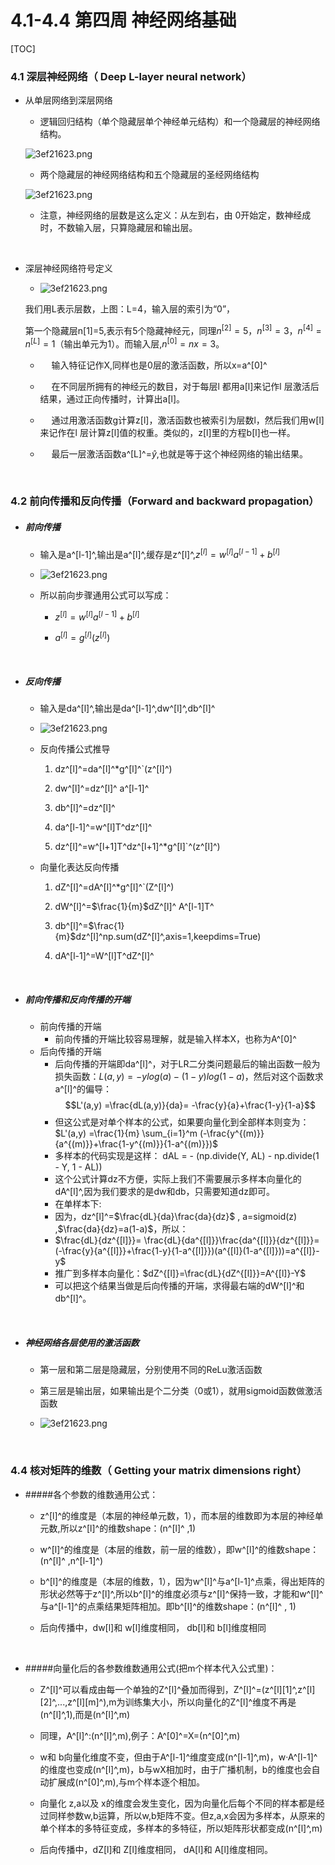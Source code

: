 # 4.1-4.4 第四周 神经网络基础

[TOC]

### 4.1 深层神经网络（ Deep L-layer neural network）

* 从单层网络到深层网络

	* 逻辑回归结构（单个隐藏层单个神经单元结构）和一个隐藏层的神经网络结构。 

	![3ef21623.png](D:\MyData\神经网络与深度学习\attachments\832f8b07-a3a5-4324-af02-a146fd2fcf73\8b0d3444.png)

   	* 两个隐藏层的神经网络结构和五个隐藏层的圣经网络结构

    ![3ef21623.png](D:\MyData\神经网络与深度学习\attachments\832f8b07-a3a5-4324-af02-a146fd2fcf73\8f55537a.png)

   	* 注意，神经网络的层数是这么定义：从左到右，由 0开始定，数神经成时，不数输入层，只算隐藏层和输出层。

<br>



* 深层神经网络符号定义

   * ![3ef21623.png](D:\MyData\神经网络与深度学习\attachments\832f8b07-a3a5-4324-af02-a146fd2fcf73\df9495f2.png)

	我们用L表示层数，上图：L=4，输入层的索引为“0”，

  	第一个隐藏层n[1]=5,表示有5个隐藏神经元，同理$n^{[2]}=5，n^{[3]}=3，n^{[4]}= n^{[L]}=1$（输出单元为1）。而输入层,$n^{[0]}=nx=3。$

    * &emsp; 输入特征记作X,同样也是0层的激活函数，所以x=a^[0]^

    * &emsp; 在不同层所拥有的神经元的数目，对于每层l 都用a[l]来记作l 层激活后结果，通过正向传播时，计算出a[l]。

    * &emsp; 通过用激活函数g计算z[l]，激活函数也被索引为层数l，然后我们用w[l]来记作在l 层计算z[l]值的权重。类似的，z[l]里的方程b[l]也一样。

    * &emsp; 最后一层激活函数a^[L]^=$\hat{y}$,也就是等于这个神经网络的输出结果。

   

<br>





### 4.2 前向传播和反向传播（Forward and backward propagation）

* ##### 前向传播

	* 输入是a^[l-1]^,输出是a^[l]^,缓存是z^[l]^,$z^{[l]}=w^{[l]}a^{[l-1]}+b^{[l]}$

	* ![3ef21623.png](D:\MyData\神经网络与深度学习\attachments\832f8b07-a3a5-4324-af02-a146fd2fcf73\9009bb57.png)

	* 所以前向步骤通用公式可以写成：

		* $z^{[l]}=w^{[l]}a^{[l-1]}+b^{[l]}$

		* $a^{[l]}=g^{[l]}(z^{[l]})$

<br>

* ##### 反向传播

	* 输入是da^[l]^,输出是da^[l-1]^,dw^[l]^,db^[l]^

	* ![3ef21623.png](D:\MyData\神经网络与深度学习\attachments\832f8b07-a3a5-4324-af02-a146fd2fcf73\75372bd5.png)

	* 反向传播公式推导

		1.  dz^[l]^=da^[l]^*g^[l]^`(z^[l]^)

		2.  dw^[l]^=dz^[l]^ a^[l-1]^

		3.  db^[l]^=dz^[l]^

		4.  da^[l-1]^=w^[l]T^dz^[l]^

		5.  dz^[l]^=w^[l+1]T^dz^[l+1]^*g^[l]`^(z^[l]^)

	* 向量化表达反向传播

		1. dZ^[l]^=dA^[l]^*g^[l]^`(Z^[l]^)

		2. dW^[l]^=$\frac{1}{m}$dZ^[l]^ A^[l-1]T^

		3. db^[l]^=$\frac{1}{m}$dz^[l]^np.sum(dZ^[l]^,axis=1,keepdims=True)

		4. dA^[l-1]^=W^[l]T^dZ^[l]^
<br>

* ##### 前向传播和反向传播的开端
	* 前向传播的开端
		* 前向传播的开端比较容易理解，就是输入样本X，也称为A^[0]^
	* 后向传播的开端
		* 后向传播的开端即da^[l]^，对于LR二分类问题最后的输出函数一般为损失函数：$L(a,y) = -ylog(a) - (1-y)log(1 -a)$，然后对这个函数求a^[l]^的偏导：
		$$L'(a,y) =\frac{dL(a,y)}{da}= -\frac{y}{a}+\frac{1-y}{1-a}$$
        * 但这公式是对单个样本的公式，如果要向量化到全部样本则变为：$L'(a,y) =\frac{1}{m} \sum_{i=1}^m (-\frac{y^{(m)}}{a^{(m)}}+\frac{1-y^{(m)}}{1-a^{(m)}})$
        * 多样本的代码实现是这样： dAL = - (np.divide(Y, AL) - np.divide(1 - Y, 1 - AL))
        * 这个公式计算dz不方便，实际上我们不需要展示多样本向量化的dA^[l]^,因为我们要求的是dw和db，只需要知道dz即可。
        * 在单样本下:
        * 因为，dz^[l]^=$\frac{dL}{da}\frac{da}{dz}$ , a=sigmoid(z) ,$\frac{da}{dz}=a(1-a)$，所以： 
        * $\frac{dL}{dz^{[l]}}= \frac{dL}{da^{[l]}}\frac{da^{[l]}}{dz^{[l]}}=(-\frac{y}{a^{[l]}}+\frac{1-y}{1-a^{[l]}})(a^{[l]}(1-a^{[l]}))=a^{[l]}-y$
        * 推广到多样本向量化：$dZ^{[l]}=\frac{dL}{dZ^{[l]}}=A^{[l]}-Y$
        * 可以把这个结果当做是后向传播的开端，求得最右端的dW^[l]^和db^[l]^。
<br>

* ##### 神经网络各层使用的激活函数
    * 第一层和第二层是隐藏层，分别使用不同的ReLu激活函数

    * 第三层是输出层，如果输出是个二分类（0或1），就用sigmoid函数做激活函数
	* ![3ef21623.png](D:\MyData\神经网络与深度学习\attachments\\832f8b07-a3a5-4324-af02-a146fd2fcf73\48987b62.png)



<br>



### 4.4 核对矩阵的维数（ Getting your matrix dimensions right）

* #####各个参数的维数通用公式：

	* z^[l]^的维度是（本层的神经单元数，1），而本层的维数即为本层的神经单元数,所以z^[l]^的维数shape：(n^[l]^ ,1)

	* w^[l]^的维度是（本层的维数，前一层的维数），即w^[l]^的维数shape：(n^[l]^ ,n^[l-1]^)

	* b^[l]^的维度是（本层的维数，1），因为w^[l]^与a^[l-1]^点乘，得出矩阵的形状必然等于z^[l]^,所以b^[l]^的维度必须与z^[l]^保持一致，才能和w^[l]^与a^[l-1]^的点乘结果矩阵相加。即b^[l]^的维数shape：(n^[l]^ , 1)

	* 后向传播中，dw[l]和 w[l]维度相同， db[l]和 b[l]维度相同

<br>



* #####向量化后的各参数维数通用公式(把m个样本代入公式里)：

	* Z^[l]^可以看成由每一个单独的Z^[l]^叠加而得到，Z^[l]^=(z^[l][1]^,z^[l][2]^,...,z^[l][m]^),m为训练集大小，所以向量化的Z^[l]^维度不再是(n^[l]^,1),而是(n^[l]^,m)

	* 同理，A^[l]^:(n^[l]^,m),例子：A^[0]^=X=(n^[0]^,m)

	* w和 b向量化维度不变，但由于A^[l-1]^维度变成(n^[l-1]^,m)，w·A^[l-1]^的维度也变成(n^[l]^,m)，b与wX相加时，由于广播机制，b的维度也会自动扩展成(n^[0]^,m),与m个样本逐个相加。

	* 向量化 z,a以及 x的维度会发生变化，因为向量化后每个不同的样本都是经过同样参数w,b运算，所以w,b矩阵不变。但z,a,x会因为多样本，从原来的单个样本的多特征变成，多样本的多特征，所以矩阵形状都变成(n^[l]^,m)

	* 后向传播中，dZ[l]和 Z[l]维度相同， dA[l]和 A[l]维度相同。





